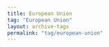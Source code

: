 ```yaml
---
title: European Union
tag: "European Union"
layout: archive-tags
permalink: "tag/european-union"
---
```

